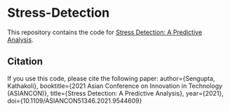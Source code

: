 # Stress-Detection
This repository contains the code for [Stress Detection: A Predictive Analysis](https://ieeexplore.ieee.org/document/9544609).

## Citation
If you use this code, please cite the following paper:
  author={Sengupta, Kathakoli},
  booktitle={2021 Asian Conference on Innovation in Technology (ASIANCON)}, 
  title={Stress Detection: A Predictive Analysis}, 
  year={2021},
  doi={10.1109/ASIANCON51346.2021.9544609}

